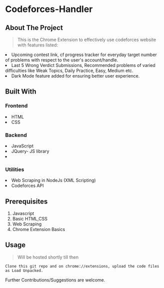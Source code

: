 # Codeforces-Handler
## About The Project
>This is the Chrome Extension to effectively use codeforces website with features listed:

<li>Upcoming contest link, cf progress tracker for everyday target number of problems with respect to the user's account/handle. </li>
<li>Last 5 Wrong Verdict Submissions, Recommended problems of varied difficulties like Weak Topics, Daily Practice, Easy, Medium etc.</li>
<li>Dark Mode feature added for ensuring better user experience.</li>

## Built With
### Frontend
<li>HTML</li>
<li>CSS</li>

### Backend
<li>JavaScript</li>
<li>JQuery- JS library<li>

### Utilities
<li>Web Scraping in NodeJs (XML Scripting)</li>
<li>Codeforces API</li>

## Prerequisites
1. Javascript
2. Basic HTML,CSS 
3. Web Scraping
4. Chrome Extension Basics

## Usage
> Will be hosted shortly till then
```
Clone this git repo and on chrome://extensions, upload the code files as Load Unpacked.
```

Further Contributions/Suggestions are welcome.

